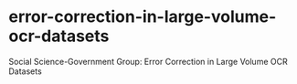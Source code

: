 error-correction-in-large-volume-ocr-datasets
=============================================

Social Science-Government Group: Error Correction in Large Volume OCR Datasets
